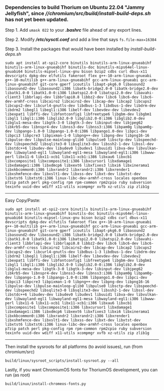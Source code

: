 ### Dependencies to build Thorium on Ubuntu 22.04 "Jammy Jellyfish", since *//chromium/src/build/install-build-deps.sh* has not yet been updated.

Step 1. Add `umask 022` to your __*.bashrc*__ file ahead of any export lines.

Step 2. Modify __*/etc/sysctl.conf*__ and add a line that says `fs.file-max=16384`

Step 3. Install the packages that would have been installed by *install-build-deps.sh*

`
sudo apt install at-spi2-core binutils binutils-arm-linux-gnueabihf binutils-arm-linux-gnueabihf binutils-doc binutils-mips64el-linux-gnuabi64 binutils-mipsel-linux-gnu bison bzip2 cdbs curl dbus-x11 devscripts dpkg-dev elfutils fakeroot flex g++-10-arm-linux-gnueabi g++-10-multilib g++-arm-linux-gnueabihf gcc-arm-linux-gnueabi gcc-arm-linux-gnueabihf git-core gperf icoutils libapt-pkg6.0 libasound2 libasound2-dev libasound2:i386 libatk-bridge2.0-0 libatk-bridge2.0-dev libatk1.0-0 libatk1.0-0:i386 libatspi2.0-0 libatspi2.0-dev libavahi-client3 libbrlapi-dev libbrlapi0.8 libbz2-dev libc6 libc6-dev libc6-dev-armhf-cross libcairo2 libcairo2-dev libcap-dev libcap2 libcups2 libcups2-dev libcurl4-gnutls-dev libdbus-1-3 libdbus-1-dev libdrm-dev libdrm2 libegl1 libegl1:i386 libelf-dev libevdev-dev libevdev2 libexpat1 libffi-dev libfontconfig1 libfreetype6 libgbm-dev libgbm1 libgl1 libgl1:i386 libglib2.0-0 libglib2.0-0:i386 libglib2.0-dev libglu1-mesa-dev libgtk-3-0 libgtk-3-dev libinput-dev libjpeg62 libkrb5-dev libnspr4-dev libnss3-dev libnss3:i386 libpam0g libpam0g-dev libpango-1.0-0 libpango-1.0-0:i386 libpango1.0-dev libpci-dev libpci3 libpcre3 libpixman-1-0 libpng++-dev libpng-dev libpng16-16 libpulse-dev libpulse-mainloop-glib0 libpulse0 libsctp-dev libspeechd-dev libspeechd2 libsqlite3-0 libsqlite3-dev libssh2-1-dev libssl-dev libstdc++6 libudev-dev libudev0 libudev1 libuuid1 libva-dev libvulkan-dev libwayland-egl1 libwayland-egl1-mesa libwayland-egl1:i386 libwww-perl libx11-6 libx11-xcb1 libx11-xcb1:i386 libxau6 libxcb1 libxcomposite1 libxcomposite1:i386 libxcursor1 libxdamage1 libxdamage1:i386 libxdmcp6 libxext6 libxfixes3 libxi6 libxinerama1 libxkbcommon0:i386 libxrandr2 libxrandr2:i386 libxrender1 libxshmfence-dev libxslt1-dev libxss-dev libxt-dev libxtst-dev libxtst6 libxtst6:i386 linux-libc-dev-armhf-cross locales openbox p7zip patch perl pkg-config rpm rpm-common rpm2cpio ruby subversion texinfo uuid-dev wdiff x11-utils xcompmgr xvfb xz-utils zip zlib1g
`

---------------------------------------------------------------
Easy Copy/Paste:

```shell
sudo apt install at-spi2-core binutils binutils-arm-linux-gnueabihf binutils-arm-linux-gnueabihf binutils-doc binutils-mips64el-linux-gnuabi64 binutils-mipsel-linux-gnu bison bzip2 cdbs curl dbus-x11 devscripts dpkg-dev elfutils fakeroot flex g++-10-arm-linux-gnueabi g++-10-multilib g++-arm-linux-gnueabihf gcc-arm-linux-gnueabi gcc-arm-linux-gnueabihf git-core gperf icoutils libapt-pkg6.0 libasound2 libasound2-dev libasound2:i386 libatk-bridge2.0-0 libatk-bridge2.0-dev libatk1.0-0 libatk1.0-0:i386 libatspi2.0-0 libatspi2.0-dev libavahi-client3 libbrlapi-dev libbrlapi0.8 libbz2-dev libc6 libc6-dev libc6-dev-armhf-cross libcairo2 libcairo2-dev libcap-dev libcap2 libcups2 libcups2-dev libcurl4-gnutls-dev libdbus-1-3 libdbus-1-dev libdrm-dev libdrm2 libegl1 libegl1:i386 libelf-dev libevdev-dev libevdev2 libexpat1 libffi-dev libfontconfig1 libfreetype6 libgbm-dev libgbm1 libgl1 libgl1:i386 libglib2.0-0 libglib2.0-0:i386 libglib2.0-dev libglu1-mesa-dev libgtk-3-0 libgtk-3-dev libinput-dev libjpeg62 libkrb5-dev libnspr4-dev libnss3-dev libnss3:i386 libpam0g libpam0g-dev libpango-1.0-0 libpango-1.0-0:i386 libpango1.0-dev libpci-dev libpci3 libpcre3 libpixman-1-0 libpng++-dev libpng-dev libpng16-16 libpulse-dev libpulse-mainloop-glib0 libpulse0 libsctp-dev libspeechd-dev libspeechd2 libsqlite3-0 libsqlite3-dev libssh2-1-dev libssl-dev libstdc++6 libudev-dev libudev0 libudev1 libuuid1 libva-dev libvulkan-dev libwayland-egl1 libwayland-egl1-mesa libwayland-egl1:i386 libwww-perl libx11-6 libx11-xcb1 libx11-xcb1:i386 libxau6 libxcb1 libxcomposite1 libxcomposite1:i386 libxcursor1 libxdamage1 libxdamage1:i386 libxdmcp6 libxext6 libxfixes3 libxi6 libxinerama1 libxkbcommon0:i386 libxrandr2 libxrandr2:i386 libxrender1 libxshmfence-dev libxslt1-dev libxss-dev libxt-dev libxtst-dev libxtst6 libxtst6:i386 linux-libc-dev-armhf-cross locales openbox p7zip patch perl pkg-config rpm rpm-common rpm2cpio ruby subversion texinfo uuid-dev wdiff x11-utils xcompmgr xvfb xz-utils zip zlib1g
```

---------------------------------------------------------------
Then install the sysroots for all platforms (to avoid issues), run (from chromium/src)

`build/linux/sysroot_scripts/install-sysroot.py --all`

Lastly, if you want ChromiumOS fonts for ThoriumOS development, you can run (as root)

`build/linux/install-chromeos-fonts.py`
